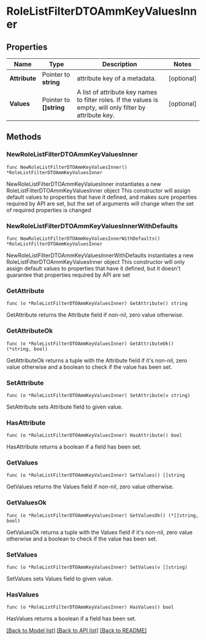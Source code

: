 # RoleListFilterDTOAmmKeyValuesInner

## Properties

Name | Type | Description | Notes
------------ | ------------- | ------------- | -------------
**Attribute** | Pointer to **string** | attribute key of a metadata. | [optional] 
**Values** | Pointer to **[]string** | A list of attribute key names to filter roles. If the values is empty, will only filter by attribute key. | [optional] 

## Methods

### NewRoleListFilterDTOAmmKeyValuesInner

`func NewRoleListFilterDTOAmmKeyValuesInner() *RoleListFilterDTOAmmKeyValuesInner`

NewRoleListFilterDTOAmmKeyValuesInner instantiates a new RoleListFilterDTOAmmKeyValuesInner object
This constructor will assign default values to properties that have it defined,
and makes sure properties required by API are set, but the set of arguments
will change when the set of required properties is changed

### NewRoleListFilterDTOAmmKeyValuesInnerWithDefaults

`func NewRoleListFilterDTOAmmKeyValuesInnerWithDefaults() *RoleListFilterDTOAmmKeyValuesInner`

NewRoleListFilterDTOAmmKeyValuesInnerWithDefaults instantiates a new RoleListFilterDTOAmmKeyValuesInner object
This constructor will only assign default values to properties that have it defined,
but it doesn't guarantee that properties required by API are set

### GetAttribute

`func (o *RoleListFilterDTOAmmKeyValuesInner) GetAttribute() string`

GetAttribute returns the Attribute field if non-nil, zero value otherwise.

### GetAttributeOk

`func (o *RoleListFilterDTOAmmKeyValuesInner) GetAttributeOk() (*string, bool)`

GetAttributeOk returns a tuple with the Attribute field if it's non-nil, zero value otherwise
and a boolean to check if the value has been set.

### SetAttribute

`func (o *RoleListFilterDTOAmmKeyValuesInner) SetAttribute(v string)`

SetAttribute sets Attribute field to given value.

### HasAttribute

`func (o *RoleListFilterDTOAmmKeyValuesInner) HasAttribute() bool`

HasAttribute returns a boolean if a field has been set.

### GetValues

`func (o *RoleListFilterDTOAmmKeyValuesInner) GetValues() []string`

GetValues returns the Values field if non-nil, zero value otherwise.

### GetValuesOk

`func (o *RoleListFilterDTOAmmKeyValuesInner) GetValuesOk() (*[]string, bool)`

GetValuesOk returns a tuple with the Values field if it's non-nil, zero value otherwise
and a boolean to check if the value has been set.

### SetValues

`func (o *RoleListFilterDTOAmmKeyValuesInner) SetValues(v []string)`

SetValues sets Values field to given value.

### HasValues

`func (o *RoleListFilterDTOAmmKeyValuesInner) HasValues() bool`

HasValues returns a boolean if a field has been set.


[[Back to Model list]](../README.md#documentation-for-models) [[Back to API list]](../README.md#documentation-for-api-endpoints) [[Back to README]](../README.md)


